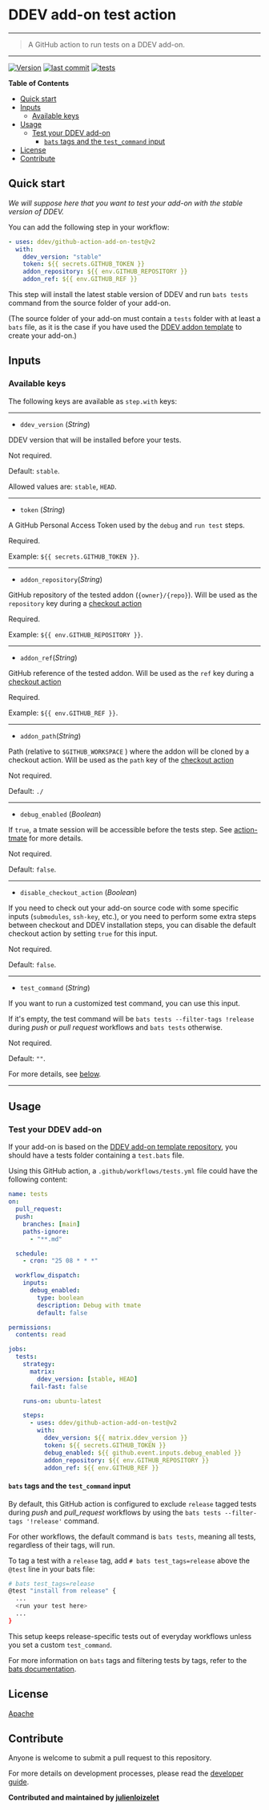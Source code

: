 # DDEV add-on test action

---

> A GitHub action to run tests on a DDEV add-on.

---

[![Version](https://img.shields.io/github/v/release/ddev/github-action-add-on-test)](https://github.com/ddev/github-action-add-on-test/releases)
[![last commit](https://img.shields.io/github/last-commit/ddev/github-action-add-on-test)](https://github.com/ddev/github-action-add-on-test/commits)
[![tests](https://github.com/ddev/github-action-add-on-test/actions/workflows/add-ons-test.yml/badge.svg)](https://github.com/ddev/github-action-add-on-test/actions/workflows/add-ons-test.yml)

**Table of Contents**

<!-- START doctoc generated TOC please keep comment here to allow auto update -->
<!-- DON'T EDIT THIS SECTION, INSTEAD RE-RUN doctoc TO UPDATE -->

- [Quick start](#quick-start)
- [Inputs](#inputs)
  - [Available keys](#available-keys)
- [Usage](#usage)
  - [Test your DDEV add-on](#test-your-ddev-add-on)
    - [`bats` tags and the `test_command` input](#bats-tags-and-the-test_command-input)
- [License](#license)
- [Contribute](#contribute)

<!-- END doctoc generated TOC please keep comment here to allow auto update -->

## Quick start

_We will suppose here that you want to test your add-on with the stable version of DDEV._

You can add the following step in your workflow:

```yaml
- uses: ddev/github-action-add-on-test@v2
  with:
    ddev_version: "stable"
    token: ${{ secrets.GITHUB_TOKEN }}
    addon_repository: ${{ env.GITHUB_REPOSITORY }}
    addon_ref: ${{ env.GITHUB_REF }}
```

This step will install the latest stable version of DDEV and run `bats tests` command from the source folder of your add-on.

(The source folder of your add-on must contain a `tests` folder with at least a `bats` file, as it is the case if you have used the [DDEV addon template](https://github.com/ddev/ddev-addon-template) to create your add-on.)

## Inputs

### Available keys

The following keys are available as `step.with` keys:

---

- `ddev_version` (_String_)

DDEV version that will be installed before your tests.

Not required.

Default: `stable`.

Allowed values are: `stable`, `HEAD`.

---

- `token` (_String_)

A GitHub Personal Access Token used by the `debug` and `run test` steps.

Required.

Example: `${{ secrets.GITHUB_TOKEN }}`.

---

- `addon_repository`(_String_)

GitHub repository of the tested addon (`{owner}/{repo}`). Will be used as the `repository` key during a [checkout
action](https://github.com/actions/checkout#usage)

Required.

Example: `${{ env.GITHUB_REPOSITORY }}`.

---

- `addon_ref`(_String_)

GitHub reference of the tested addon. Will be used as the `ref` key during a [checkout action](https://github.com/actions/checkout#usage)

Required.

Example: `${{ env.GITHUB_REF }}`.

---

- `addon_path`(_String_)

Path (relative to `$GITHUB_WORKSPACE` ) where the addon will be cloned by a checkout action. Will be used as the `path`
key of the [checkout action](https://github.com/actions/checkout#usage)

Not required.

Default: `./`

---

- `debug_enabled` (_Boolean_)

If `true`, a tmate session will be accessible before the tests step. See [action-tmate](https://github.com/mxschmitt/action-tmate) for more details.

Not required.

Default: `false`.

---

- `disable_checkout_action` (_Boolean_)

If you need to check out your add-on source code with some specific inputs (`submodules`, `ssh-key`, etc.), or you need to perform some extra steps between checkout and DDEV installation steps, you can disable the default checkout action by setting `true` for this input.

Not required.

Default: `false`.

---

- `test_command` (_String_)

If you want to run a customized test command, you can use this input.

If it's empty, the test command will be `bats tests --filter-tags !release` during _push_ or _pull request_ workflows and `bats tests` otherwise.

Not required.

Default: `""`.

For more details, see [below](#bats-tags-and-the-test_command-input).

---

## Usage

### Test your DDEV add-on

If your add-on is based on the [DDEV add-on template repository](https://github.com/ddev/ddev-addon-template), you
should have a tests folder containing a `test.bats` file.

Using this GitHub action, a `.github/workflows/tests.yml` file could have the following content:

```yaml
name: tests
on:
  pull_request:
  push:
    branches: [main]
    paths-ignore:
      - "**.md"

  schedule:
    - cron: "25 08 * * *"

  workflow_dispatch:
    inputs:
      debug_enabled:
        type: boolean
        description: Debug with tmate
        default: false

permissions:
  contents: read

jobs:
  tests:
    strategy:
      matrix:
        ddev_version: [stable, HEAD]
      fail-fast: false

    runs-on: ubuntu-latest

    steps:
      - uses: ddev/github-action-add-on-test@v2
        with:
          ddev_version: ${{ matrix.ddev_version }}
          token: ${{ secrets.GITHUB_TOKEN }}
          debug_enabled: ${{ github.event.inputs.debug_enabled }}
          addon_repository: ${{ env.GITHUB_REPOSITORY }}
          addon_ref: ${{ env.GITHUB_REF }}
```

#### `bats` tags and the `test_command` input

By default, this GitHub action is configured to exclude `release` tagged tests during _push_ and 
_pull_request_ workflows by using the `bats tests --filter-tags '!release'` command. 

For other workflows, the default command is `bats tests`, meaning all tests, regardless of their tags, will run.

To tag a test with a `release` tag, add `# bats test_tags=release` above the `@test` line in your bats file:

```bash
# bats test_tags=release
@test "install from release" {
  ...
  <run your test here>
  ...
}
```

This setup keeps release-specific tests out of everyday workflows unless you set a custom `test_command`.

For more information on `bats` tags and filtering tests by tags, refer to the [bats documentation](https://bats-core.readthedocs.io/en/stable/writing-tests.html#tagging-tests).



## License

[Apache](LICENSE)

## Contribute

Anyone is welcome to submit a pull request to this repository.

For more details on development processes, please read the [developer guide](./docs/DEVELOPER.md).

**Contributed and maintained by [julienloizelet](https://github.com/julienloizelet)**
